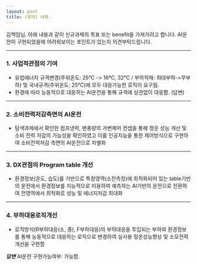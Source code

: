 ```yaml
---
layout: post
title: (회의) 내용. 
---
```


김책임님.
아래 내용과 같이 신규과제의 목표 또는 benefit을 가져가려고 합니다.
AI운전이 구현되었을때 어려워보이는 포인트가 있는지 의견부탁드립니다.

---
### 1. 사업적관점의 기여
- 유럽에너지 규격변경(주위온도: 25℃ -> 16℃, 32℃ / 부하적재: 최대부하->무부하) 및 국내규격(주위온도: 25℃)에 모두 대응가능한 로직이 요구됨.
- 환경에 따라 능동적으로 대응하는 AI운전을 통해 규격에 상관없이 대응함.
(답변)

---

### 2. 소비전력저감측면의 AI운전
- 탐색과제에서 확인한 컴프냉력, 팬풍량의 가변제어 컨셉을 통해 정온 성능 개선 및 소비 전력 저감의 가능성을 확인하였고 이를 인공지능을 통한 제어방식으로 구현하여 소비전력저감 측면의 AI운전으로 차별화    

---

### 3. DX관점의 Program table 개선
- 환경정보(온도, 습도)를 기반으로 특정영역(소전측정)에 최적화되어 있는 table기반의 운전에서 환경정보를 지능적으로 이용하여 예측하는 AI기반의 운전으로 전환하여 전영역에서 최적화로 성능 및 에너지저감 최대화

---
### 4. 부하대응로직개선
- 로직방식(R부하대응(소, 중), F부하대응)의 부하대응을 투입되는 부하와 환경정보를 통해 능동적으로 대응하는 로직으로 변경하여 실사용 정온성능향상 및 소모전력개선을 구현함 

***답변***
AI운전 구현가능여부: 가능함. 

